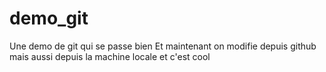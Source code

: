 # demo_git
Une demo de git qui se passe bien
Et maintenant on modifie depuis github 
mais aussi depuis la machine locale et c'est cool
